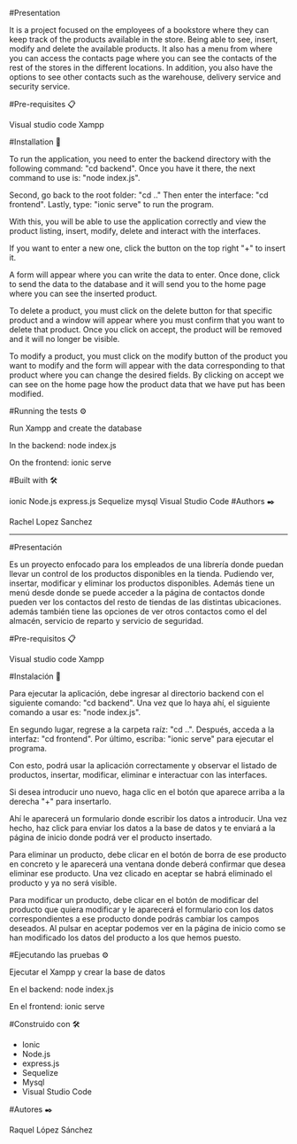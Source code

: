 #Presentation

It is a project focused on the employees of a bookstore where they can keep track of the products available in the store. Being able to see, insert, modify and delete the available products. It also has a menu from where you can access the contacts page where you can see the contacts of the rest of the stores in the different locations. In addition, you also have the options to see other contacts such as the warehouse, delivery service and security service.

#Pre-requisites 📋

Visual studio code Xampp

#Installation 🔧

To run the application, you need to enter the backend directory with the following command: "cd backend". Once you have it there, the next command to use is: "node index.js".

Second, go back to the root folder: "cd .." Then enter the interface: "cd frontend". Lastly, type: "ionic serve" to run the program.

With this, you will be able to use the application correctly and view the product listing, insert, modify, delete and interact with the interfaces.

If you want to enter a new one, click the button on the top right "+" to insert it.

A form will appear where you can write the data to enter. Once done, click to send the data to the database and it will send you to the home page where you can see the inserted product.

To delete a product, you must click on the delete button for that specific product and a window will appear where you must confirm that you want to delete that product. Once you click on accept, the product will be removed and it will no longer be visible.

To modify a product, you must click on the modify button of the product you want to modify and the form will appear with the data corresponding to that product where you can change the desired fields. By clicking on accept we can see on the home page how the product data that we have put has been modified.

#Running the tests ⚙️

Run Xampp and create the database

In the backend: node index.js

On the frontend: ionic serve

#Built with 🛠️

ionic
Node.js
express.js
Sequelize
mysql
Visual Studio Code
#Authors ✒️

Rachel Lopez Sanchez


---------------------------------------------------------------------------------------------------------------------------


#Presentación

Es un proyecto enfocado para los empleados de una librería donde puedan llevar un control de los productos disponibles en la tienda.
Pudiendo ver, insertar, modificar y eliminar los productos disponibles.
Además tiene un menú desde donde se puede acceder a la página de contactos donde pueden ver los contactos del resto de tiendas de las distintas ubicaciones. además también tiene las opciones de ver otros contactos como el del almacén, servicio de reparto y servicio de seguridad.



#Pre-requisitos 📋

Visual studio code
Xampp



#Instalación 🔧

Para ejecutar la aplicación, debe ingresar al directorio backend con el siguiente comando: "cd backend". Una vez que lo haya ahí, el siguiente comando a usar es: "node index.js".

En segundo lugar, regrese a la carpeta raíz: "cd ..". Después, acceda a la interfaz: "cd frontend". Por último, escriba: "ionic serve" para ejecutar el programa.

Con esto, podrá usar la aplicación correctamente y observar el listado de productos, insertar, modificar, eliminar e interactuar con las interfaces.

Si desea introducir uno nuevo, haga clic en el botón que aparece arriba a la derecha "+" para insertarlo.

Ahí le aparecerá un formulario donde escribir los datos a introducir. Una vez hecho, haz click para enviar los datos a la base de datos y te enviará a la página de inicio donde podrá ver el producto insertado.

Para eliminar un producto, debe clicar en el botón de borra de ese producto en concreto y le aparecerá una ventana donde deberá confirmar que desea eliminar ese producto.
Una vez clicado en aceptar se habrá eliminado el producto y ya no será visible.

Para modificar un producto, debe clicar en el botón de modificar del producto que quiera modificar y le aparecerá el formulario con los datos correspondientes a ese producto donde podrás cambiar los campos deseados. Al pulsar en aceptar podemos ver en la página de inicio como se han modificado los datos del producto a los que hemos puesto.



#Ejecutando las pruebas ⚙️

Ejecutar el Xampp y crear la base de datos

En el backend: node index.js

En el frontend: ionic serve



#Construido con 🛠️

- Ionic
- Node.js
- express.js
- Sequelize
- Mysql
- Visual Studio Code



#Autores ✒️

Raquel López Sánchez

